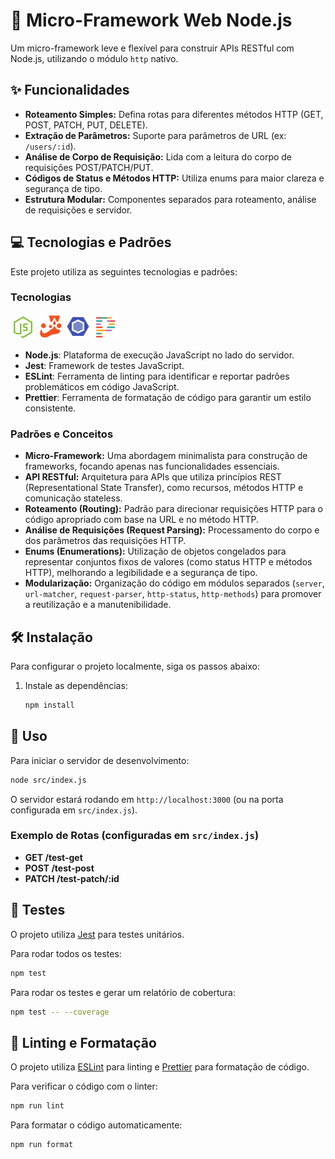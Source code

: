 # 🚀 Micro-Framework Web Node.js

Um micro-framework leve e flexível para construir APIs RESTful com Node.js, utilizando o módulo `http` nativo.

## ✨ Funcionalidades

- **Roteamento Simples:** Defina rotas para diferentes métodos HTTP (GET, POST, PATCH, PUT, DELETE).
- **Extração de Parâmetros:** Suporte para parâmetros de URL (ex: `/users/:id`).
- **Análise de Corpo de Requisição:** Lida com a leitura do corpo de requisições POST/PATCH/PUT.
- **Códigos de Status e Métodos HTTP:** Utiliza enums para maior clareza e segurança de tipo.
- **Estrutura Modular:** Componentes separados para roteamento, análise de requisições e servidor.

## 💻 Tecnologias e Padrões

Este projeto utiliza as seguintes tecnologias e padrões:

### Tecnologias

<p aling="left">
    <img src="https://raw.githubusercontent.com/material-extensions/vscode-material-icon-theme/refs/heads/main/icons/nodejs.svg" width="40" height="40" />
    <img src="https://raw.githubusercontent.com/material-extensions/vscode-material-icon-theme/refs/heads/main/icons/jest.svg" width="40" height="40" />
    <img src="https://raw.githubusercontent.com/material-extensions/vscode-material-icon-theme/refs/heads/main/icons/eslint.svg" width="40" height="40" />
    <img src="https://raw.githubusercontent.com/material-extensions/vscode-material-icon-theme/refs/heads/main/icons/prettier.svg" width="40" height="40" />
</p>

- **Node.js**: Plataforma de execução JavaScript no lado do servidor.
- **Jest**: Framework de testes JavaScript.
- **ESLint**: Ferramenta de linting para identificar e reportar padrões problemáticos em código JavaScript.
- **Prettier**: Ferramenta de formatação de código para garantir um estilo consistente.

### Padrões e Conceitos

- **Micro-Framework:** Uma abordagem minimalista para construção de frameworks, focando apenas nas funcionalidades essenciais.
- **API RESTful:** Arquitetura para APIs que utiliza princípios REST (Representational State Transfer), como recursos, métodos HTTP e comunicação stateless.
- **Roteamento (Routing):** Padrão para direcionar requisições HTTP para o código apropriado com base na URL e no método HTTP.
- **Análise de Requisições (Request Parsing):** Processamento do corpo e dos parâmetros das requisições HTTP.
- **Enums (Enumerations):** Utilização de objetos congelados para representar conjuntos fixos de valores (como status HTTP e métodos HTTP), melhorando a legibilidade e a segurança de tipo.
- **Modularização:** Organização do código em módulos separados (`server`, `url-matcher`, `request-parser`, `http-status`, `http-methods`) para promover a reutilização e a manutenibilidade.

## 🛠️ Instalação

Para configurar o projeto localmente, siga os passos abaixo:

1.  Instale as dependências:
    ```bash
    npm install
    ```

## 🚀 Uso

Para iniciar o servidor de desenvolvimento:

```bash
node src/index.js
```

O servidor estará rodando em `http://localhost:3000` (ou na porta configurada em `src/index.js`).

### Exemplo de Rotas (configuradas em `src/index.js`)

- **GET /test-get**
- **POST /test-post**
- **PATCH /test-patch/:id**

## 🧪 Testes

O projeto utiliza [Jest](https://jestjs.io/) para testes unitários.

Para rodar todos os testes:

```bash
npm test
```

Para rodar os testes e gerar um relatório de cobertura:

```bash
npm test -- --coverage
```

## 🧹 Linting e Formatação

O projeto utiliza [ESLint](https://eslint.org/) para linting e [Prettier](https://prettier.io/) para formatação de código.

Para verificar o código com o linter:

```bash
npm run lint
```

Para formatar o código automaticamente:

```bash
npm run format
```
